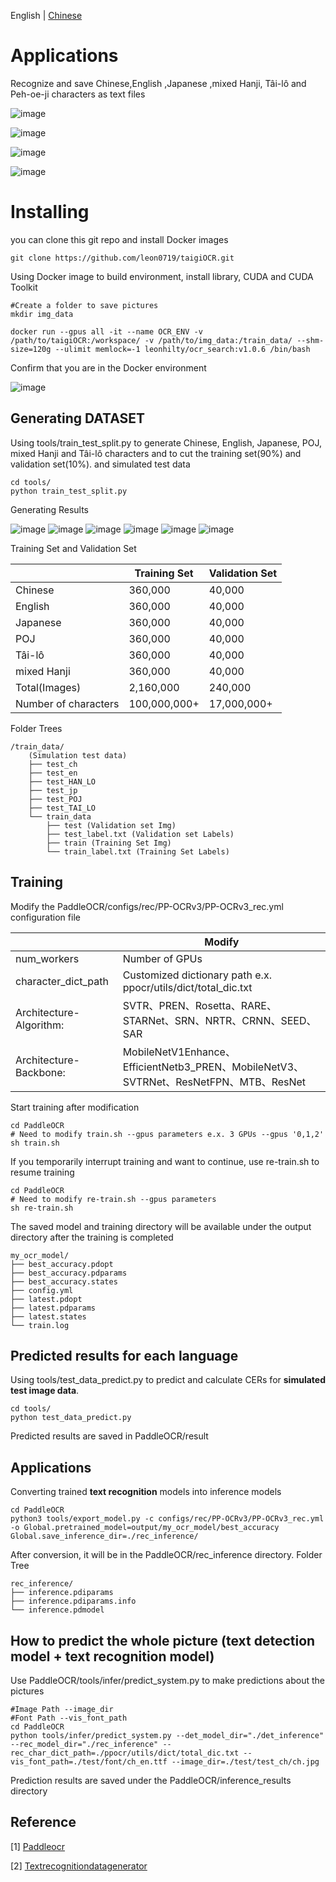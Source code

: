 English | [Chinese](README_ch.md)

# Applications

Recognize and save Chinese,English ,Japanese ,mixed Hanji, Tâi-lô and Peh-oe-ji characters as text files

![image](images/result_ch.jpg "中")

![image](images/result_en.jpg "英")

![image](images/result_HAN_LO.jpg "漢羅")

![image](images/result_POJ.jpg "白話字")

# Installing

you can clone this git repo and install Docker images

```
git clone https://github.com/leon0719/taigiOCR.git
```

Using Docker image to build environment, install library, CUDA and CUDA Toolkit

```
#Create a folder to save pictures
mkdir img_data

docker run --gpus all -it --name OCR_ENV -v /path/to/taigiOCR:/workspace/ -v /path/to/img_data:/train_data/ --shm-size=120g --ulimit memlock=-1 leonhilty/ocr_search:v1.0.6 /bin/bash

```

Confirm that you are in the Docker environment

![image](/images/Docker_env.jpg "Docker環境")

## Generating DATASET

Using tools/train_test_split.py to generate Chinese, English, Japanese, POJ, mixed Hanji and Tâi-lô characters and to cut the training set(90%) and validation set(10%).
and simulated test data

```
cd tools/
python train_test_split.py
```

Generating Results

![image](images/ch.png "中")
![image](images/en.jpg "英")
![image](images/jp.jpg "日")
![image](images/POJ.jpg "白話字")
![image](images/TAI_LO.jpg "台羅")
![image](images/HAN_LO.jpg "漢羅")

Training Set and Validation Set

|          | Training Set       | Validation Set      |
| -------- | ------------ | ----------- |
| Chinese       | 360,000      | 40,000      |
| English |      360,000      | 40,000      |
| Japanese       | 360,000      | 40,000      |
| POJ   | 360,000      | 40,000      |
| Tâi-lô     | 360,000      | 40,000      |
| mixed Hanji     | 360,000      | 40,000      |
| Total(Images) | 2,160,000    | 240,000     |
| Number of characters   | 100,000,000+ | 17,000,000+ |

Folder Trees

```
/train_data/
    (Simulation test data)
    ├── test_ch
    ├── test_en
    ├── test_HAN_LO
    ├── test_jp
    ├── test_POJ
    ├── test_TAI_LO
    └── train_data
        ├── test (Validation set Img)
        ├── test_label.txt (Validation set Labels)
        ├── train (Training Set Img)
        └── train_label.txt (Training Set Labels)
```

## Training

Modify the PaddleOCR/configs/rec/PP-OCRv3/PP-OCRv3_rec.yml configuration file

|                         | Modify                                                                                 |
| ----------------------- | ------------------------------------------------------------------------------------- |
| num_workers             | Number of GPUs                                                                              |
| character_dict_path     | Customized dictionary path e.x. ppocr/utils/dict/total_dic.txt                                    |
| Architecture-Algorithm: | SVTR、PREN、Rosetta、RARE、STARNet、SRN、NRTR、CRNN、SEED、SAR                        |
| Architecture-Backbone:  | MobileNetV1Enhance、EfficientNetb3_PREN、MobileNetV3、SVTRNet、ResNetFPN、MTB、ResNet |

Start training after modification

```
cd PaddleOCR
# Need to modify train.sh --gpus parameters e.x. 3 GPUs --gpus '0,1,2'
sh train.sh
```

If you temporarily interrupt training and want to continue, use re-train.sh to resume training

```
cd PaddleOCR
# Need to modify re-train.sh --gpus parameters
sh re-train.sh
```

The saved model and training directory will be available under the output directory after the training is completed

```
my_ocr_model/
├── best_accuracy.pdopt
├── best_accuracy.pdparams
├── best_accuracy.states
├── config.yml
├── latest.pdopt
├── latest.pdparams
├── latest.states
└── train.log
```

## Predicted results for each language

Using tools/test_data_predict.py to predict and calculate CERs for **simulated test image data**.

```
cd tools/
python test_data_predict.py
```

Predicted results are saved in PaddleOCR/result

## Applications

Converting trained **text recognition** models into inference models

```
cd PaddleOCR
python3 tools/export_model.py -c configs/rec/PP-OCRv3/PP-OCRv3_rec.yml -o Global.pretrained_model=output/my_ocr_model/best_accuracy  Global.save_inference_dir=./rec_inference/
```

After conversion, it will be in the PaddleOCR/rec_inference directory.
Folder Tree

```
rec_inference/
├── inference.pdiparams
├── inference.pdiparams.info
└── inference.pdmodel
```

## How to predict the whole picture (text detection model + text recognition model)

Use PaddleOCR/tools/infer/predict_system.py to make predictions about the pictures

```
#Image Path --image_dir
#Font Path --vis_font_path
cd PaddleOCR
python tools/infer/predict_system.py --det_model_dir="./det_inference" --rec_model_dir="./rec_inference" --rec_char_dict_path=./ppocr/utils/dict/total_dic.txt --vis_font_path=./test/font/ch_en.ttf --image_dir=./test/test_ch/ch.jpg
```

Prediction results are saved under the PaddleOCR/inference_results directory

## Reference

[1] [Paddleocr](https://github.com/PaddlePaddle/PaddleOCR)

[2] [Textrecognitiondatagenerator](https://github.com/Belval/TextRecognitionDataGenerator)
